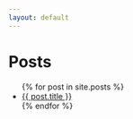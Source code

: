 ```yaml
---
layout: default
---
```


# Posts
<ul>
{% for post in site.posts %}
<li><a href="{{ post.url }}">{{ post.title }}</a></li>
{% endfor %}
</ul>
